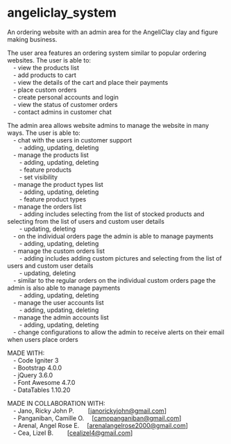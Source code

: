 # angeliclay_system

An ordering website with an admin area for the AngeliClay clay and figure making business.<br />

The user area features an ordering system similar to popular ordering websites. The user is able to:<br />
&emsp;- view the products list<br />
&emsp;- add products to cart<br />
&emsp;- view the details of the cart and place their payments<br />
&emsp;- place custom orders<br />
&emsp;- create personal accounts and login<br />
&emsp;- view the status of customer orders<br />
&emsp;- contact admins in customer chat<br />

The admin area allows website admins to manage the website in many ways. The user is able to:<br />
&emsp;- chat with the users in customer support<br />
&emsp;&emsp;- adding, updating, deleting<br />
&emsp;- manage the products list<br />
&emsp;&emsp;- adding, updating, deleting<br />
&emsp;&emsp;- feature products<br />
&emsp;&emsp;- set visibility<br />
&emsp;- manage the product types list<br />
&emsp;&emsp;- adding, updating, deleting<br />
&emsp;&emsp;- feature product types<br />
&emsp;- manage the orders list<br />
&emsp;&emsp;- adding includes selecting from the list of stocked products and selecting from the list of users and custom user details<br />
&emsp;&emsp;- updating, deleting<br />
&emsp;- on the individual orders page the admin is able to manage payments<br />
&emsp;&emsp;- adding, updating, deleting<br />
&emsp;- manage the custom orders list<br />
&emsp;&emsp;- adding includes adding custom pictures and selecting from the list of users and custom user details<br />
&emsp;&emsp;- updating, deleting<br />
&emsp;- similar to the regular orders on the individual custom orders page the admin is also able to manage payments<br />
&emsp;&emsp;- adding, updating, deleting<br />
&emsp;- manage the user accounts list<br />
&emsp;&emsp;- adding, updating, deleting<br />
&emsp;- manage the admin accounts list<br />
&emsp;&emsp;- adding, updating, deleting<br />
&emsp;- change configurations to allow the admin to receive alerts on their email when users place orders<br />


MADE WITH:<br />
&emsp;- Code Igniter 3<br />
&emsp;- Bootstrap 4.0.0<br />
&emsp;- jQuery 3.6.0<br />
&emsp;- Font Awesome 4.7.0<br />
&emsp;- DataTables 1.10.20<br />


MADE IN COLLABORATION WITH:<br />
&emsp;- Jano, Ricky John P. &emsp;&emsp;[janorickyjohn@gmail.com]<br />
&emsp;- Panganiban, Camille O. &emsp;[camopanganiban@gmail.com]<br />
&emsp;- Arenal, Angel Rose E. &emsp;[arenalangelrose2000@gmail.com]<br />
&emsp;- Cea, Lizel B. &emsp;&emsp;[cealizel4@gmail.com]<br />

